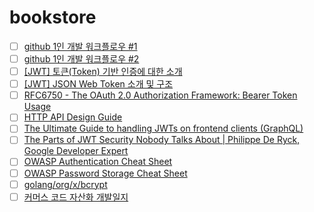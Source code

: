 # bookstore

- [ ] [github 1인 개발 워크플로우 #1](https://www.huskyhoochu.com/issue-based-version-control-101/#question)
- [ ] [github 1인 개발 워크플로우 #2](https://www.huskyhoochu.com/issue-based-version-control-201#review)
- [ ] [[JWT] 토큰(Token) 기반 인증에 대한 소개](https://velopert.com/2350)
- [ ] [[JWT] JSON Web Token 소개 및 구조](https://velopert.com/2389)
- [ ] [RFC6750 - The OAuth 2.0 Authorization Framework: Bearer Token Usage](https://tools.ietf.org/html/rfc6750)
- [ ] [HTTP API Design Guide](https://github.com/yoondo/http-api-design/tree/master/ko)
- [ ] [The Ultimate Guide to handling JWTs on frontend clients (GraphQL)](https://hasura.io/blog/best-practices-of-using-jwt-with-graphql/)
- [ ] [The Parts of JWT Security Nobody Talks About | Philippe De Ryck, Google Developer Expert](https://www.youtube.com/watch?v=DPrhem174Ws)
- [ ] [OWASP Authentication Cheat Sheet](https://cheatsheetseries.owasp.org/cheatsheets/Authentication_Cheat_Sheet.html)
- [ ] [OWASP Password Storage Cheat Sheet](https://cheatsheetseries.owasp.org/cheatsheets/Password_Storage_Cheat_Sheet.html)
- [ ] [golang/org/x/bcrypt](https://pkg.go.dev/golang.org/x/crypto/bcrypt)
- [ ] [커머스 코드 자산화 개발일지](https://www.popit.kr/%ec%bb%a4%eb%a8%b8%ec%8a%a4-%ec%bd%94%eb%93%9c-%ec%9e%90%ec%82%b0%ed%99%94-%ea%b0%9c%eb%b0%9c%ec%9d%bc%ec%a7%80-1-%ec%8b%9c%ec%9e%91/)

